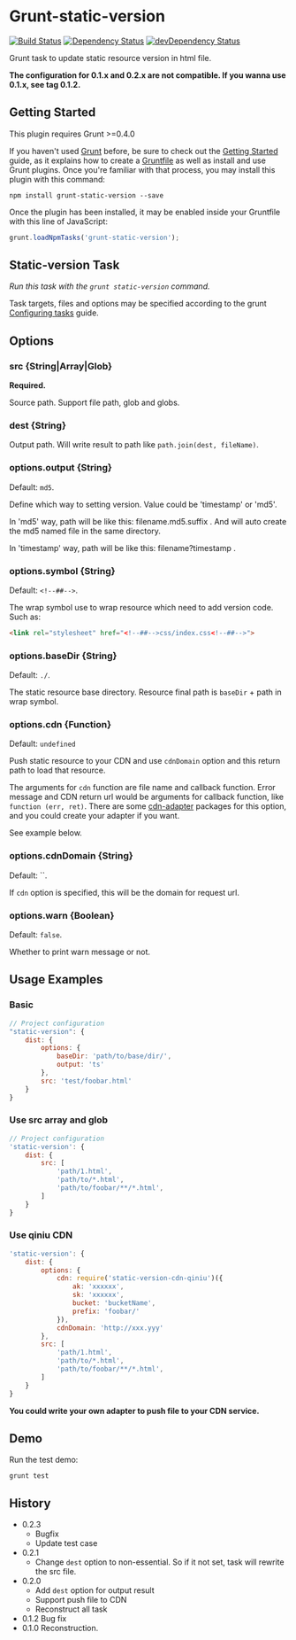 # Grunt-static-version

[![Build Status](https://travis-ci.org/poppinlp/grunt-static-version.png?branch=master)](https://travis-ci.org/poppinlp/grunt-static-version)
[![Dependency Status](https://david-dm.org/poppinlp/grunt-static-version.svg)](https://david-dm.org/poppinlp/grunt-static-version)
[![devDependency Status](https://david-dm.org/poppinlp/grunt-static-version/dev-status.svg)](https://david-dm.org/poppinlp/grunt-static-version#info=devDependencies)

Grunt task to update static resource version in html file.

__The configuration for 0.1.x and 0.2.x are not compatible. If you wanna use 0.1.x, see tag 0.1.2.__

## Getting Started

This plugin requires Grunt >=0.4.0

If you haven't used [Grunt](http://gruntjs.com/) before, be sure to check out the [Getting Started](http://gruntjs.com/getting-started) guide, as it explains how to create a [Gruntfile](http://gruntjs.com/sample-gruntfile) as well as install and use Grunt plugins. Once you're familiar with that process, you may install this plugin with this command:

```shell
npm install grunt-static-version --save
```

Once the plugin has been installed, it may be enabled inside your Gruntfile with this line of JavaScript:

```js
grunt.loadNpmTasks('grunt-static-version');
```

## Static-version Task

_Run this task with the `grunt static-version` command._

Task targets, files and options may be specified according to the grunt [Configuring tasks](http://gruntjs.com/configuring-tasks) guide.

## Options

### src {String|Array|Glob}

__Required.__

Source path. Support file path, glob and globs.

### dest {String}

Output path. Will write result to path like `path.join(dest, fileName)`.

### options.output {String}

Default: `md5`.

Define which way to setting version. Value could be 'timestamp' or 'md5'.

In 'md5' way, path will be like this: filename.md5.suffix . And will auto create the md5 named file in the same directory.

In 'timestamp' way, path will be like this: filename?timestamp .

### options.symbol {String}

Default: `<!--##-->`.

The wrap symbol use to wrap resource which need to add version code. Such as:

```html
<link rel="stylesheet" href="<!--##-->css/index.css<!--##-->">
```

### options.baseDir {String}

Default: `./`.

The static resource base directory. Resource final path is `baseDir` + path in wrap symbol.

### options.cdn {Function}

Default: `undefined`

Push static resource to your CDN and use `cdnDomain` option and this return path to load that resource.

The arguments for `cdn` function are file name and callback function.
Error message and CDN return url would be arguments for callback function, like `function (err, ret)`.
There are some [cdn-adapter](https://www.npmjs.com/search?q=static-version-cdn) packages for this option, and you could create your adapter if you want.

See example below.

### options.cdnDomain {String}

Default: ``.

If `cdn` option is specified, this will be the domain for request url.

### options.warn {Boolean}

Default: `false`.

Whether to print warn message or not.

## Usage Examples

### Basic

```js
// Project configuration
"static-version": {
	dist: {
		options: {
			baseDir: 'path/to/base/dir/',
			output: 'ts'
		},
		src: 'test/foobar.html'
	}
}
```

### Use src array and glob

```js
// Project configuration
'static-version': {
    dist: {
		src: [
			'path/1.html',
			'path/to/*.html',
			'path/to/foobar/**/*.html',
		]
	}
}
```

### Use qiniu CDN

```js
'static-version': {
    dist: {
		options: {
			cdn: require('static-version-cdn-qiniu')({
				ak: 'xxxxxx',
				sk: 'xxxxxx',
				bucket: 'bucketName',
				prefix: 'foobar/'
			}),
			cdnDomain: 'http://xxx.yyy'
		},
		src: [
			'path/1.html',
			'path/to/*.html',
			'path/to/foobar/**/*.html',
		]
	}
}
```

__You could write your own adapter to push file to your CDN service.__

## Demo

Run the test demo:

```shell
grunt test
```

## History

- 0.2.3
	- Bugfix
	- Update test case
- 0.2.1
	- Change `dest` option to non-essential. So if it not set, task will rewrite the src file.
- 0.2.0
	- Add `dest` option for output result
	- Support push file to CDN
	- Reconstruct all task
- 0.1.2 Bug fix
- 0.1.0 Reconstruction.

